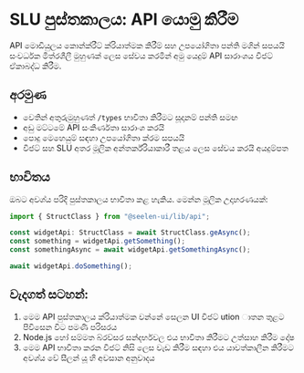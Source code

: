 # **SLU පුස්තකාලය: API යොමු කිරීම**

API මොඩියුලය කොන්ක්රීට් ක්රියාත්මක කිරීම් සහ උපයෝගිතා පන්ති මගින් සපයයි සංවර්ධක මිත්රශීලී මුහුණක් ලෙස සේවය
කරමින් අමු යෙදුම් API සාරාංශය විජට් ඒකාබද්ධ කිරීම.

## **අරමුණ**

- වෙතින් අතුරුමුහුණත් `/types` භාවිතා කිරීමට සූදානම් පන්ති සමඟ
- අඩු මට්ටමේ API සංකීර්ණතා සාරාංශ කරයි
- පොදු මෙහෙයුම් සඳහා උපයෝගිතා ක්රම සපයයි
- විජට් සහ SLU අතර මූලික අන්තර්ක්රියාකාරී තළය ලෙස සේවය කරයි අයදුම්පත

## **භාවිතය**

ඔබට අවශ්ය පරිදි පුස්තකාලය භාවිතා කළ හැකිය. මෙන්න මූලික උදාහරණයක්:

```ts
import { StructClass } from "@seelen-ui/lib/api";

const widgetApi: StructClass = await StructClass.geAsync();
const something = widgetApi.getSomething();
const somethingAsync = await widgetApi.getSomethingAsync();

await widgetApi.doSomething();
```

## **වැදගත් සටහන්:**

1. මෙම API පුස්තකාලය ක්රියාත්මක වන්නේ සෙලන UI විජට් ution ාතන තුළට පිවිසෙන විට පමණි පරිසරය
2. Node.js හෝ සම්මත බ්රව්සර සන්දර්භවල එය භාවිතා කිරීමට උත්සාහ කිරීම දෝෂ
3. මෙම API භාවිතා කරන විජට් නිසි ලෙස වැඩ කිරීම සඳහා එය යාවත්කාලීන කිරීමට අවශ්ය වේ සීලන් යූ හි අවසාන
   අනුවාදය
